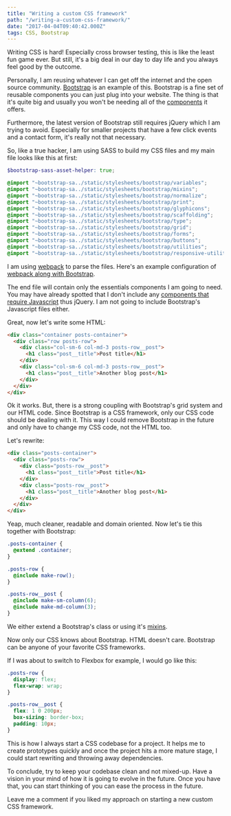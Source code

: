 ```yaml
---
title: "Writing a custom CSS framework"
path: "/writing-a-custom-css-framework/"
date: "2017-04-04T09:40:42.000Z"
tags: CSS, Bootstrap
---
```


Writing CSS is hard! Especially cross browser testing, this is like the least fun game ever. But still, it's a big deal in our day to day life and you always feel good by the outcome.

Personally, I am reusing whatever I can get off the internet and the open source community. [Bootstrap](http://getbootstrap.com) is an example of this. Bootstrap is a fine set of reusable components you can just plug into your website. The thing is that it's quite big and usually you won't be needing all of the [components](http://getbootstrap.com/components/) it offers.

Furthermore, the latest version of Bootstrap still requires jQuery which I am trying to avoid. Especially for smaller projects that have a few click events and a contact form, it's really not that necessary.

So, like a true hacker, I am using SASS to build my CSS files and my main file looks like this at first:

```scss
$bootstrap-sass-asset-helper: true;

@import "~bootstrap-sa../static/stylesheets/bootstrap/variables";
@import "~bootstrap-sa../static/stylesheets/bootstrap/mixins";
@import "~bootstrap-sa../static/stylesheets/bootstrap/normalize";
@import "~bootstrap-sa../static/stylesheets/bootstrap/print";
@import "~bootstrap-sa../static/stylesheets/bootstrap/glyphicons";
@import "~bootstrap-sa../static/stylesheets/bootstrap/scaffolding";
@import "~bootstrap-sa../static/stylesheets/bootstrap/type";
@import "~bootstrap-sa../static/stylesheets/bootstrap/grid";
@import "~bootstrap-sa../static/stylesheets/bootstrap/forms";
@import "~bootstrap-sa../static/stylesheets/bootstrap/buttons";
@import "~bootstrap-sa../static/stylesheets/bootstrap/utilities";
@import "~bootstrap-sa../static/stylesheets/bootstrap/responsive-utilities";
```

I am using [webpack](https://webpack.js.org) to parse the files. Here's an example configuration of [webpack along with Bootstrap](https://github.com/kbariotis/webpack-patterns).

The end file will contain only the essentials components I am going to need. You may have already spotted that I don't include any [components that require Javascript](http://getbootstrap.com/javascript/) thus jQuery. I am not going to include Bootstrap's Javascript files either.

Great, now let's write some HTML:
```html
<div class="container posts-container">
  <div class="row posts-row">
    <div class="col-sm-6 col-md-3 posts-row__post">
      <h1 class="post__title">Post title</h1>
    </div>
    <div class="col-sm-6 col-md-3 posts-row__post">
      <h1 class="post__title">Another blog post</h1>
    </div>
  </div>
</div>
```
Ok it works. But, there is a strong coupling with Bootstrap's grid system and our HTML code. Since Bootstrap is a CSS framework, only our CSS code should be dealing with it. This way I could remove Bootstrap in the future and only have to change my CSS code, not the HTML too.

Let's rewrite:
```html
<div class="posts-container">
  <div class="posts-row">
    <div class="posts-row__post">
      <h1 class="post__title">Post title</h1>
    </div>
    <div class="posts-row__post">
      <h1 class="post__title">Another blog post</h1>
    </div>
  </div>
</div>
```

Yeap, much cleaner, readable and domain oriented. Now let's tie this together with Bootstrap:

```scss
.posts-container {
  @extend .container;
}

.posts-row {
  @include make-row();
}

.posts-row__post {
  @include make-sm-column(6);
  @include make-md-column(3);
}
```

We either extend a Bootstrap's class or using it's [mixins](https://github.com/twbs/bootstrap-sass/blob/mast../static/stylesheets/bootstrap/mixins/_grid.scss).

Now only our CSS knows about Bootstrap. HTML doesn't care. Bootstrap can be anyone of your favorite CSS frameworks.

If I was about to switch to Flexbox for example, I would go like this:
```scss
.posts-row {
  display: flex;
  flex-wrap: wrap;
}

.posts-row__post {
  flex: 1 0 200px;
  box-sizing: border-box;
  padding: 10px;
}
```

This is how I always start a CSS codebase for a project. It helps me to create prototypes quickly and once the project hits a more mature stage, I could start rewriting and throwing away dependencies.

To conclude, try to keep your codebase clean and not mixed-up. Have a vision in your mind of how it is going to evolve in the future. Once you have that, you can start thinking of you can ease the process in the future.

Leave me a comment if you liked my approach on starting a new custom CSS framework.
